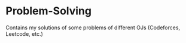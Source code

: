 # Problem-Solving
Contains my solutions of some problems of different OJs (Codeforces, Leetcode, etc.)
